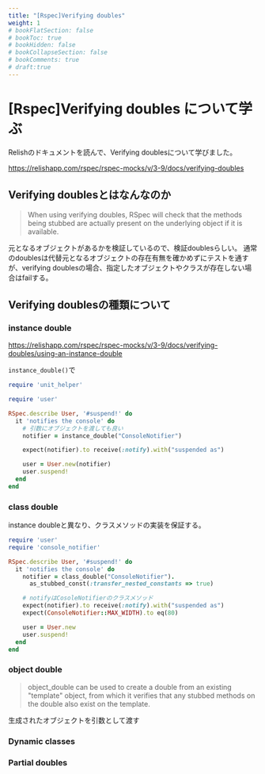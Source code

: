 ```yaml
---
title: "[Rspec]Verifying doubles"
weight: 1
# bookFlatSection: false
# bookToc: true
# bookHidden: false
# bookCollapseSection: false
# bookComments: true
# draft:true
---
```


# [Rspec]Verifying doubles について学ぶ

Relishのドキュメントを読んで、Verifying doublesについて学びました。

https://relishapp.com/rspec/rspec-mocks/v/3-9/docs/verifying-doubles

## Verifying doublesとはなんなのか

> When using verifying doubles, RSpec will check that the methods
being stubbed are actually present on the underlying object if it is available. 

元となるオブジェクトがあるかを検証しているので、検証doublesらしい。
通常のdoublesは代替元となるオブジェクトの存在有無を確かめずにテストを通すが、verifying doublesの場合、指定したオブジェクトやクラスが存在しない場合はfailする。

## Verifying doublesの種類について

### instance double

https://relishapp.com/rspec/rspec-mocks/v/3-9/docs/verifying-doubles/using-an-instance-double

`instance_double()`で

```ruby
require 'unit_helper'

require 'user'

RSpec.describe User, '#suspend!' do
  it 'notifies the console' do
    # 引数にオブジェクトを渡しても良い
    notifier = instance_double("ConsoleNotifier")

    expect(notifier).to receive(:notify).with("suspended as")

    user = User.new(notifier)
    user.suspend!
  end
end
```

### class double

instance doubleと異なり、クラスメソッドの実装を保証する。

```ruby
require 'user'
require 'console_notifier'

RSpec.describe User, '#suspend!' do
  it 'notifies the console' do
    notifier = class_double("ConsoleNotifier").
      as_stubbed_const(:transfer_nested_constants => true)

    # notifyはCosoleNotifierのクラスメソッド
    expect(notifier).to receive(:notify).with("suspended as")
    expect(ConsoleNotifier::MAX_WIDTH).to eq(80)

    user = User.new
    user.suspend!
  end
end
```

### object double

> object_double can be used to create a double from an existing "template" object, from
which it verifies that any stubbed methods on the double also exist on the template. 

生成されたオブジェクトを引数として渡す

### Dynamic classes

### Partial doubles